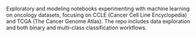 Exploratory and modeling notebooks experimenting with machine learning on oncology datasets, focusing on CCLE (Cancer Cell Line Encyclopedia) and TCGA (The Cancer Genome Atlas). The repo includes data exploration and both binary and multi-class classification workflows.
